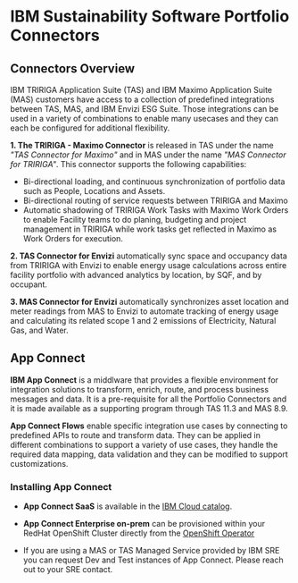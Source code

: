 # IBM Sustainability Software Portfolio Connectors

## Connectors Overview

IBM TRIRIGA Application Suite (TAS) and IBM Maximo Application Suite (MAS) customers have access to a collection of predefined integrations between TAS, MAS, and IBM Envizi ESG Suite. Those integrations can be used in a variety of combinations to enable many usecases and they can each be configured for additional flexibility. 

**1. The TRIRIGA - Maximo Connector** is released in TAS under the name *"TAS Connector for Maximo"* and in MAS under the name *"MAS Connector for TRIRIGA"*. 
This connector supports the following capabilities:<br>  
- Bi-directional loading, and continuous synchronization of portfolio data such as People, Locations and Assets.<br>
- Bi-directional routing of service requests between TRIRIGA and Maximo<br>
- Automatic shadowing of TRIRIGA Work Tasks with Maximo Work Orders to enable Facility teams to do planing, budgeting and project management in TRIRIGA while work tasks get reflected in Maximo as Work Orders for execution.

**2. TAS Connector for Envizi** automatically sync space and occupancy data from TRIRIGA with Envizi to enable energy usage calculations across entire facility portfolio with advanced analytics by location, by SQF, and by occupant.

**3. MAS Connector for Envizi** automatically synchronizes asset location and meter readings from MAS to Envizi to automate tracking of energy usage and calculating its related scope 1 and 2 emissions of Electricity, Natural Gas, and Water.


## App Connect

**IBM App Connect** is a middlware that provides a flexible environment for integration solutions to transform, enrich, route, and process business messages and data. It is a pre-requisite for all the Portfolio Connectors and it is made available as a supporting program through TAS 11.3 and MAS 8.9.

**App Connect Flows** enable specific integration use cases by connecting to predefined APIs to route and transform data. They can be applied in different combinations to support a variety of use cases, they handle the required data mapping, data validation and they can be modified to support customizations. 


### Installing App Connect

- **App Connect SaaS** is available in the [IBM Cloud catalog](https://cloud.ibm.com/catalog/services/app-connect). 



- **App Connect Enterprise on-prem** can be provisioned within your RedHat OpenShift Cluster directly from the [OpenShift Operator](https://www.ibm.com/docs/en/mas-cd/continuous-delivery?topic=ons-app-connect) 

- If you are using a MAS or TAS Managed Service provided by IBM SRE you can request Dev and Test instances of App Connect. Please reach out to your SRE contact.

